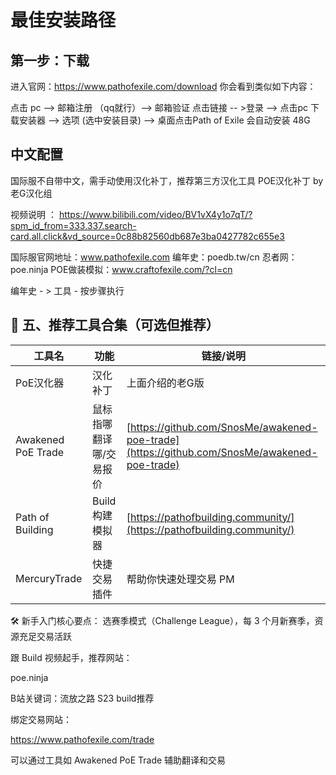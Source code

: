 # 最佳安装路径

## 第一步：下载
进入官网：https://www.pathofexile.com/download
你会看到类似如下内容：

点击 pc --> 邮箱注册 （qq就行）--> 邮箱验证 点击链接 -- >登录 --> 点击pc 下载安装器 --> 
选项 (选中安装目录) --> 桌面点击Path of Exile 会自动安装 48G 



## 中文配置

国际服不自带中文，需手动使用汉化补丁，推荐第三方汉化工具 POE汉化补丁 by 老G汉化组

视频说明 ： https://www.bilibili.com/video/BV1vX4y1o7qT/?spm_id_from=333.337.search-card.all.click&vd_source=0c88b82560db687e3ba0427782c655e3

国际服官网地址：www.pathofexile.com
编年史：poedb.tw/cn
忍者网：poe.ninja
POE做装模拟：www.craftofexile.com/?cl=cn

编年史 - > 工具 - 按步骤执行


## 🧰 五、推荐工具合集（可选但推荐）

| 工具名             | 功能                    | 链接/说明                                                                                    |
| ------------------ | ----------------------- | -------------------------------------------------------------------------------------------- |
| PoE汉化器          | 汉化补丁                | 上面介绍的老G版                                                                              |
| Awakened PoE Trade | 鼠标指哪翻译哪/交易报价 | [https://github.com/SnosMe/awakened-poe-trade](https://github.com/SnosMe/awakened-poe-trade) |
| Path of Building   | Build 构建模拟器        | [https://pathofbuilding.community/](https://pathofbuilding.community/)                       |
| MercuryTrade       | 快捷交易插件            | 帮助你快速处理交易 PM                                                                        |



🛠 新手入门核心要点：
选赛季模式（Challenge League），每 3 个月新赛季，资源充足交易活跃

跟 Build 视频起手，推荐网站：

poe.ninja

B站关键词：流放之路 S23 build推荐

绑定交易网站：

https://www.pathofexile.com/trade

可以通过工具如 Awakened PoE Trade 辅助翻译和交易